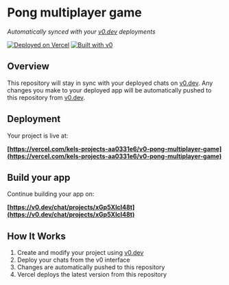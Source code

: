 # Pong multiplayer game

*Automatically synced with your [v0.dev](https://v0.dev) deployments*

[![Deployed on Vercel](https://img.shields.io/badge/Deployed%20on-Vercel-black?style=for-the-badge&logo=vercel)](https://vercel.com/kels-projects-aa0331e6/v0-pong-multiplayer-game)
[![Built with v0](https://img.shields.io/badge/Built%20with-v0.dev-black?style=for-the-badge)](https://v0.dev/chat/projects/xGp5XIcI48t)

## Overview

This repository will stay in sync with your deployed chats on [v0.dev](https://v0.dev).
Any changes you make to your deployed app will be automatically pushed to this repository from [v0.dev](https://v0.dev).

## Deployment

Your project is live at:

**[https://vercel.com/kels-projects-aa0331e6/v0-pong-multiplayer-game](https://vercel.com/kels-projects-aa0331e6/v0-pong-multiplayer-game)**

## Build your app

Continue building your app on:

**[https://v0.dev/chat/projects/xGp5XIcI48t](https://v0.dev/chat/projects/xGp5XIcI48t)**

## How It Works

1. Create and modify your project using [v0.dev](https://v0.dev)
2. Deploy your chats from the v0 interface
3. Changes are automatically pushed to this repository
4. Vercel deploys the latest version from this repository
